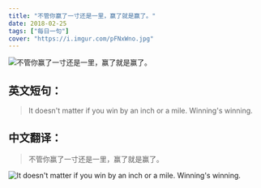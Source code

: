 ```yaml
---
title: "不管你赢了一寸还是一里，赢了就是赢了。"
date: 2018-02-25
tags: ["每日一句"]
cover: "https://i.imgur.com/pFNxWno.jpg"
---
```


![不管你赢了一寸还是一里，赢了就是赢了。](https://i.imgur.com/bWd8hQO.jpg)

## 英文短句：
> It doesn't matter if you win by an inch or a mile. Winning's winning.

<!--more-->

## 中文翻译：
> 不管你赢了一寸还是一里，赢了就是赢了。

![It doesn't matter if you win by an inch or a mile. Winning's winning.](https://i.imgur.com/zPRt6ZT.jpg)

